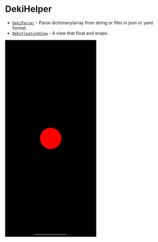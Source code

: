 # DekiHelper

- [`DekiParser`](./Documentation.docc/Parsing.md) - Parse dictionary/array from string or files in json or yaml format.
- [`DekiFloatingView`](./Documentation.docc/DekiFloatingView.md) - A view that float and snaps.

![](./Documentation.docc/Resources/dekifloatingview.gif)
